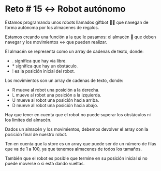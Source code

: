 # Reto # 15 ↔️ Robot autónomo

Estamos programando unos robots llamados giftbot 🤖🎁 que navegan de forma autónoma por los almacenes de regalos.

Estamos creando una función a la que le pasamos: el almacén 🏬 que deben navegar y los movimientos ↔️ que pueden realizar.

El almacén se representa como un array de cadenas de texto, donde:

- . significa que hay vía libre.
- \* significa que hay un obstáculo.
- ! es la posición inicial del robot.

Los movimientos son un array de cadenas de texto, donde:

- R mueve al robot una posición a la derecha.
- L mueve al robot una posición a la izquierda.
- U mueve al robot una posición hacia arriba.
- D mueve al robot una posición hacia abajo.

Hay que tener en cuenta que el robot no puede superar los obstáculos ni los límites del almacén.

Dados un almacén y los movimientos, debemos devolver el array con la posición final de nuestro robot.

Ten en cuenta que la store es un array que puede ser de un número de filas que va de 1 a 100, ya que tenemos almacenes de todos los tamaños.

También que el robot es posible que termine en su posición inicial si no puede moverse o si está dando vueltas.
